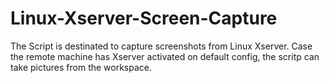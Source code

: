 # Linux-Xserver-Screen-Capture

The Script is destinated to capture screenshots from Linux Xserver. Case the remote machine has Xserver activated on default config, the scritp can take pictures from the workspace.
